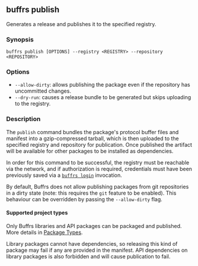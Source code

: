 ## buffrs publish

Generates a release and publishes it to the specified registry.

### Synopsis

`buffrs publish [OPTIONS] --registry <REGISTRY> --repository <REPOSITORY>`

### Options

* `--allow-dirty`: allows publishing the package even if the repository has
uncommitted changes.
* `--dry-run`: causes a release bundle to be generated but skips uploading to
  the registry.

### Description

The `publish` command bundles the package's protocol buffer files and manifest
into a gzip-compressed tarball, which is then uploaded to the specified registry
and repository for publication. Once published the artifact will be available
for other packages to be installed as dependencies.

In order for this command to be successful, the registry must be reachable via
the network, and if authorization is required, credentials must have been
previously saved via a [`buffrs login`](buffrs-login.md) invocation.

By default, Buffrs does not allow publishing packages from git repositories in a
dirty state (note: this requires the `git` feature to be enabled). This
behaviour can be overridden by passing the `--allow-dirty` flag.

#### Supported project types

Only Buffrs libraries and API packages can be packaged and published. More details in [Package Types](../guide/package-types.md).

Library packages cannot have dependencies, so releasing this kind of package may
fail if any are provided in the manifest. API dependencies on library packages
is also forbidden and will cause publication to fail.